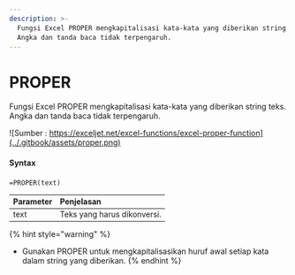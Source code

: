 ```yaml
---
description: >-
  Fungsi Excel PROPER mengkapitalisasi kata-kata yang diberikan string teks.
  Angka dan tanda baca tidak terpengaruh.
---
```


# PROPER

Fungsi Excel PROPER mengkapitalisasi kata-kata yang diberikan string teks. Angka dan tanda baca tidak terpengaruh.

![Sumber : https://exceljet.net/excel-functions/excel-proper-function](../.gitbook/assets/proper.png)

#### Syntax

```text
=PROPER(text)
```

| **Parameter** | **Penjelasan** |
| :--- | :--- |
| text | Teks yang harus dikonversi. |

{% hint style="warning" %}
* Gunakan PROPER untuk mengkapitalisasikan huruf awal setiap kata dalam string yang diberikan.
{% endhint %}

